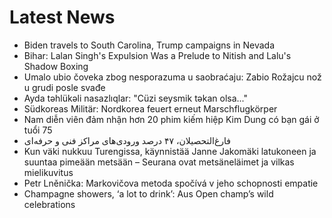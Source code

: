 # Latest News
-  Biden travels to South Carolina, Trump campaigns in Nevada
-  Bihar: Lalan Singh's Expulsion Was a Prelude to Nitish and Lalu's Shadow Boxing
-  Umalo ubio čoveka zbog nesporazuma u saobraćaju: Zabio Rožajcu nož u grudi posle svađe
-  Ayda təhlükəli nasazlıqlar: "Cüzi seysmik təkan olsa..."
-  Südkoreas Militär: Nordkorea feuert erneut Marschflugkörper
-  Nam diễn viên đảm nhận hơn 20 phim kiếm hiệp Kim Dung có bạn gái ở tuổi 75
-  فارغ‌التحصیلان، ۴۷ درصد ورودی‌های مراکز فنی و حرفه‌ای
-  Kun väki nukkuu Turengissa, käynnistää Janne Jakomäki latukoneen ja suuntaa pimeään metsään – Seurana ovat metsäneläimet ja vilkas mielikuvitus
-  Petr Lněnička: Markovičova metoda spočívá v jeho schopnosti empatie
-  Champagne showers, ‘a lot to drink’: Aus Open champ’s wild celebrations
